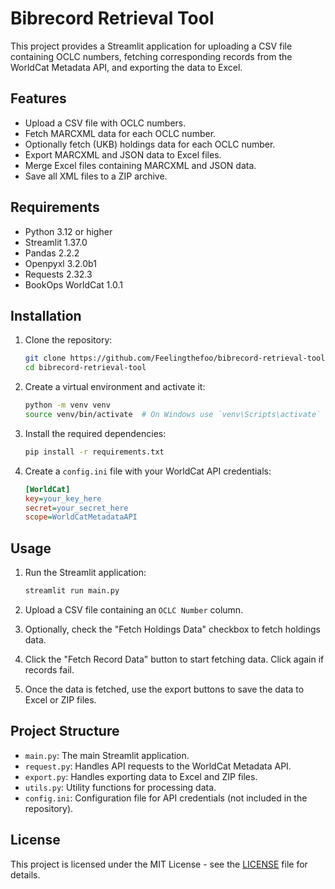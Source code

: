 # Bibrecord Retrieval Tool

This project provides a Streamlit application for uploading a CSV file containing OCLC numbers, fetching corresponding records from the WorldCat Metadata API, and exporting the data to Excel.

## Features

- Upload a CSV file with OCLC numbers.
- Fetch MARCXML data for each OCLC number.
- Optionally fetch (UKB) holdings data for each OCLC number.
- Export MARCXML and JSON data to Excel files.
- Merge Excel files containing MARCXML and JSON data.
- Save all XML files to a ZIP archive.

## Requirements

- Python 3.12 or higher
- Streamlit 1.37.0
- Pandas 2.2.2
- Openpyxl 3.2.0b1
- Requests 2.32.3
- BookOps WorldCat 1.0.1

## Installation

1. Clone the repository:
    ```sh
    git clone https://github.com/Feelingthefoo/bibrecord-retrieval-tool.git
    cd bibrecord-retrieval-tool
    ```

2. Create a virtual environment and activate it:
    ```sh
    python -m venv venv
    source venv/bin/activate  # On Windows use `venv\Scripts\activate`
    ```

3. Install the required dependencies:
    ```sh
    pip install -r requirements.txt
    ```

4. Create a `config.ini` file with your WorldCat API credentials:
    ```ini
    [WorldCat]
    key=your_key_here
    secret=your_secret_here
    scope=WorldCatMetadataAPI
    ```

## Usage

1. Run the Streamlit application:
    ```sh
    streamlit run main.py
    ```

2. Upload a CSV file containing an `OCLC Number` column.

3. Optionally, check the "Fetch Holdings Data" checkbox to fetch holdings data.

4. Click the "Fetch Record Data" button to start fetching data. Click again if records fail.

5. Once the data is fetched, use the export buttons to save the data to Excel or ZIP files.

## Project Structure

- `main.py`: The main Streamlit application.
- `request.py`: Handles API requests to the WorldCat Metadata API.
- `export.py`: Handles exporting data to Excel and ZIP files.
- `utils.py`: Utility functions for processing data.
- `config.ini`: Configuration file for API credentials (not included in the repository).

## License

This project is licensed under the MIT License - see the [LICENSE](LICENSE.txt) file for details.